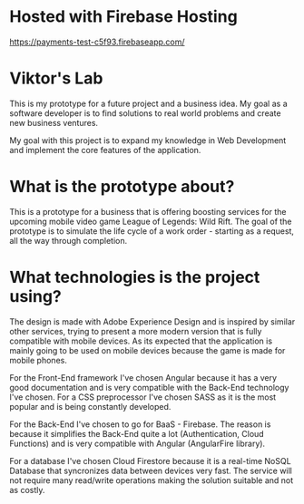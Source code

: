 # Hosted with Firebase Hosting

https://payments-test-c5f93.firebaseapp.com/

# Viktor's Lab

This is my prototype for a future project and a business idea. My goal as a software developer is to find solutions to real world problems and create new business ventures.

My goal with this project is to expand my knowledge in Web Development and implement the core features of the application.

# What is the prototype about?

This is a prototype for a business that is offering boosting services for the upcoming mobile video game League of Legends: Wild Rift. The goal of the prototype is to simulate the
life cycle of a work order - starting as a request, all the way through completion.

# What technologies is the project using?

The design is made with Adobe Experience Design and is inspired by similar other services, trying to present a more modern version that is fully compatible with mobile devices. As its expected that the application is mainly going to be used on mobile devices because the game is made for mobile phones.

For the Front-End framework I've chosen Angular because it has a very good documentation and is very compatible with the Back-End technology I've chosen. For a CSS preprocessor I've chosen SASS as it is the most popular and is being constantly developed.

For the Back-End I've chosen to go for BaaS - Firebase. The reason is because it simplifies the Back-End quite a lot (Authentication, Cloud Functions) and is very compatible with Angular (AngularFire library).

For a database I've chosen Cloud Firestore because it is a real-time NoSQL Database that syncronizes data between devices very fast. The service will not require many read/write operations making the solution suitable and not as costly.
